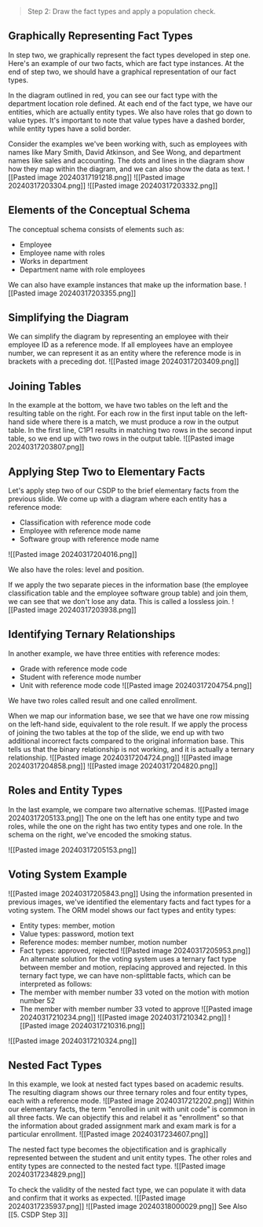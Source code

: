 > Step 2: Draw the fact types and apply a population check.

## Graphically Representing Fact Types

In step two, we graphically represent the fact types developed in step one. Here's an example of our two facts, which are fact type instances. At the end of step two, we should have a graphical representation of our fact types.

In the diagram outlined in red, you can see our fact type with the department location role defined. At each end of the fact type, we have our entities, which are actually entity types. We also have roles that go down to value types. It's important to note that value types have a dashed border, while entity types have a solid border.

Consider the examples we've been working with, such as employees with names like Mary Smith, David Atkinson, and See Wong, and department names like sales and accounting. The dots and lines in the diagram show how they map within the diagram, and we can also show the data as text.
![[Pasted image 20240317191218.png]]
![[Pasted image 20240317203304.png]]
![[Pasted image 20240317203332.png]]

## Elements of the Conceptual Schema

The conceptual schema consists of elements such as:
- Employee
- Employee name with roles
- Works in department
- Department name with role employees

We can also have example instances that make up the information base.
![[Pasted image 20240317203355.png]]

## Simplifying the Diagram

We can simplify the diagram by representing an employee with their employee ID as a reference mode. If all employees have an employee number, we can represent it as an entity where the reference mode is in brackets with a preceding dot.
![[Pasted image 20240317203409.png]]
## Joining Tables

In the example at the bottom, we have two tables on the left and the resulting table on the right. For each row in the first input table on the left-hand side where there is a match, we must produce a row in the output table. In the first line, C1P1 results in matching two rows in the second input table, so we end up with two rows in the output table.
![[Pasted image 20240317203807.png]]

## Applying Step Two to Elementary Facts
Let's apply step two of our CSDP to the brief elementary facts from the previous slide. We come up with a diagram where each entity has a reference mode:
- Classification with reference mode code
- Employee with reference mode name
- Software group with reference mode name

![[Pasted image 20240317204016.png]]

We also have the roles: level and position.

If we apply the two separate pieces in the information base (the employee classification table and the employee software group table) and join them, we can see that we don't lose any data. This is called a lossless join.
![[Pasted image 20240317203938.png]]

## Identifying Ternary Relationships

In another example, we have three entities with reference modes:
- Grade with reference mode code
- Student with reference mode number
- Unit with reference mode code
![[Pasted image 20240317204754.png]]

We have two roles called result and one called enrollment.

When we map our information base, we see that we have one row missing on the left-hand side, equivalent to the role result. If we apply the process of joining the two tables at the top of the slide, we end up with two additional incorrect facts compared to the original information base. This tells us that the binary relationship is not working, and it is actually a ternary relationship.
![[Pasted image 20240317204724.png]]
![[Pasted image 20240317204858.png]]
![[Pasted image 20240317204820.png]]
## Roles and Entity Types

In the last example, we compare two alternative schemas. 
![[Pasted image 20240317205133.png]]
The one on the left has one entity type and two roles, while the one on the right has two entity types and one role. In the schema on the right, we've encoded the smoking status.

![[Pasted image 20240317205153.png]]
## Voting System Example

![[Pasted image 20240317205843.png]]
Using the information presented in previous images, we've identified the elementary facts and fact types for a voting system. The ORM model shows our fact types and entity types:
- Entity types: member, motion
- Value types: password, motion text
- Reference modes: member number, motion number
- Fact types: approved, rejected
![[Pasted image 20240317205953.png]]
An alternate solution for the voting system uses a ternary fact type between member and motion, replacing approved and rejected. In this ternary fact type, we can have non-splittable facts, which can be interpreted as follows:
- The member with member number 33 voted on the motion with motion number 52
- The member with member number 33 voted to approve
![[Pasted image 20240317210234.png]]
![[Pasted image 20240317210342.png]]
![[Pasted image 20240317210316.png]]

![[Pasted image 20240317210324.png]]
## Nested Fact Types

In this example, we look at nested fact types based on academic results. The resulting diagram shows our three ternary roles and four entity types, each with a reference mode.
![[Pasted image 20240317212202.png]]
Within our elementary facts, the term "enrolled in unit with unit code" is common in all three facts. We can objectify this and relabel it as "enrollment" so that the information about graded assignment mark and exam mark is for a particular enrollment.
![[Pasted image 20240317234607.png]]

The nested fact type becomes the objectification and is graphically represented between the student and unit entity types. The other roles and entity types are connected to the nested fact type.
![[Pasted image 20240317234829.png]]

To check the validity of the nested fact type, we can populate it with data and confirm that it works as expected.
![[Pasted image 20240317235937.png]]
![[Pasted image 20240318000029.png]]
See Also
[[5. CSDP Step 3]]